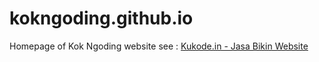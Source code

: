 <div>
<img>
</div>

# kokngoding.github.io
Homepage of Kok Ngoding website
see : 	[Kukode.in - Jasa Bikin Website](https://kukode.in)
